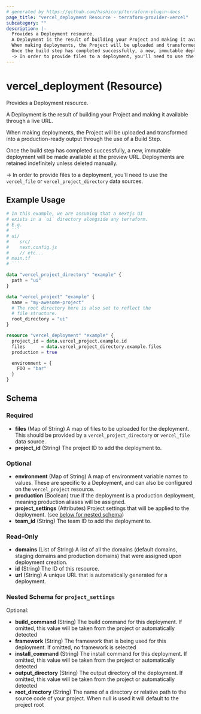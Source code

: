 ```yaml
---
# generated by https://github.com/hashicorp/terraform-plugin-docs
page_title: "vercel_deployment Resource - terraform-provider-vercel"
subcategory: ""
description: |-
  Provides a Deployment resource.
  A Deployment is the result of building your Project and making it available through a live URL.
  When making deployments, the Project will be uploaded and transformed into a production-ready output through the use of a Build Step.
  Once the build step has completed successfully, a new, immutable deployment will be made available at the preview URL. Deployments are retained indefinitely unless deleted manually.
  -> In order to provide files to a deployment, you'll need to use the vercel_file or vercel_project_directory data sources.
---
```


# vercel_deployment (Resource)

Provides a Deployment resource.

A Deployment is the result of building your Project and making it available through a live URL.

When making deployments, the Project will be uploaded and transformed into a production-ready output through the use of a Build Step.

Once the build step has completed successfully, a new, immutable deployment will be made available at the preview URL. Deployments are retained indefinitely unless deleted manually.

-> In order to provide files to a deployment, you'll need to use the `vercel_file` or `vercel_project_directory` data sources.

## Example Usage

```terraform
# In this example, we are assuming that a nextjs UI
# exists in a `ui` directory alongside any terraform.
# E.g.
# ```
# ui/
#    src/
#    next.config.js
#    // etc...
# main.tf
# ```

data "vercel_project_directory" "example" {
  path = "ui"
}

data "vercel_project" "example" {
  name = "my-awesome-project"
  # The root directory here is also set to reflect the
  # file structure.
  root_directory = "ui"
}

resource "vercel_deployment" "example" {
  project_id = data.vercel_project.example.id
  files      = data.vercel_project_directory.example.files
  production = true

  environment = {
    FOO = "bar"
  }
}
```

<!-- schema generated by tfplugindocs -->
## Schema

### Required

- **files** (Map of String) A map of files to be uploaded for the deployment. This should be provided by a `vercel_project_directory` or `vercel_file` data source.
- **project_id** (String) The project ID to add the deployment to.

### Optional

- **environment** (Map of String) A map of environment variable names to values. These are specific to a Deployment, and can also be configured on the `vercel_project` resource.
- **production** (Boolean) true if the deployment is a production deployment, meaning production aliases will be assigned.
- **project_settings** (Attributes) Project settings that will be applied to the deployment. (see [below for nested schema](#nestedatt--project_settings))
- **team_id** (String) The team ID to add the deployment to.

### Read-Only

- **domains** (List of String) A list of all the domains (default domains, staging domains and production domains) that were assigned upon deployment creation.
- **id** (String) The ID of this resource.
- **url** (String) A unique URL that is automatically generated for a deployment.

<a id="nestedatt--project_settings"></a>
### Nested Schema for `project_settings`

Optional:

- **build_command** (String) The build command for this deployment. If omitted, this value will be taken from the project or automatically detected
- **framework** (String) The framework that is being used for this deployment. If omitted, no framework is selected
- **install_command** (String) The install command for this deployment. If omitted, this value will be taken from the project or automatically detected
- **output_directory** (String) The output directory of the deployment. If omitted, this value will be taken from the project or automatically detected
- **root_directory** (String) The name of a directory or relative path to the source code of your project. When null is used it will default to the project root


